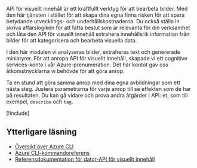 
API för visuellt innehåll är ett kraftfullt verktyg för att bearbeta bilder. Med den här tjänsten i stället för att skapa dina egna finns risken för att spara betydande utvecklings- och underhållskostnaderna. Du också ställa in skriva affärslogiken för att fatta beslut som är relevanta för din verksamhet och låta den API för visuellt innehåll extrahera innehållsrik information från bilder för att kategorisera och bearbeta visuella data.

I den här modulen vi analyseras bilder, extraheras text och genererade miniatyrer. För att anropa API för visuellt innehåll, skapade vi ett cognitive services-konto i vår Azure-prenumeration. Det här kontot gav oss åtkomstnycklarna vi behövde för att göra anrop.

Ta en stund att göra samma anrop med dina egna avbildningar som ett nästa steg. Justera parametrarna för varje anrop till se effekten som de har på resultaten. Du kan gå vidare och prova andra åtgärder i API: et, som till exempel, `describe` och `tag`.

<!-- Cleanup sandbox -->
[!include[](../../../includes/azure-sandbox-cleanup.md)]

## <a name="further-reading"></a>Ytterligare läsning

- [Översikt över Azure CLI](https://docs.microsoft.com/cli/azure/?view=azure-cli-latest)
- [Azure CLI-kommandoreferens](https://docs.microsoft.com/cli/azure/reference-index?view=azure-cli-latest)
- [Referensdokumentation för dator-API för visuellt innehåll](https://westus2.dev.cognitive.microsoft.com/docs/services/56f91f2d778daf23d8ec6739/operations/56f91f2e778daf14a499e1fb/console)